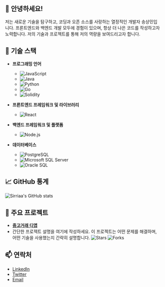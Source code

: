 ## 👋 안녕하세요!

저는 새로운 기술을 탐구하고, 코딩과 오픈 소스를 사랑하는 열정적인 개발자 송상민입니다. 프론트엔드와 백엔드 개발 모두에 경험이 있으며, 항상 더 나은 코드를 작성하고자 노력합니다. 저의 기술과 프로젝트를 통해 저의 역량을 보여드리고자 합니다.

## 🌟 기술 스택

- **프로그래밍 언어**
  - ![JavaScript](https://img.shields.io/badge/JavaScript-ES6+-yellow)
  - ![Java](https://img.shields.io/badge/Java-8+-orange)
  - ![Python](https://img.shields.io/badge/Python-3.8+-blue)
  - ![Go](https://img.shields.io/badge/Go-1.16+-cyan)
  - ![Solidity](https://img.shields.io/badge/Solidity-0.8+-gray)

- **프론트엔드 프레임워크 및 라이브러리**
  - ![React](https://img.shields.io/badge/React-JS-blue)

- **백엔드 프레임워크 및 플랫폼**
  - ![Node.js](https://img.shields.io/badge/Node.js-JS-green)

- **데이터베이스**
  - ![PostgreSQL](https://img.shields.io/badge/PostgreSQL-DB-lightblue)
  - ![Microsoft SQL Server](https://img.shields.io/badge/Microsoft_SQL_Server-DB-red)
  - ![Oracle SQL](https://img.shields.io/badge/Oracle_SQL-DB-orange)

## 📈 GitHub 통계

![Sirriaa's GitHub stats](https://github-readme-stats.vercel.app/api?username=yourusername&show_icons=true&theme=radical)

## 🚀 주요 프로젝트

- **[중고거래 디앱](https://github.com/Sirriaa/ELK/tree/main)**
- 
  간단한 프로젝트 설명을 여기에 작성하세요. 이 프로젝트는 어떤 문제를 해결하며, 어떤 기술을 사용했는지 간략히 설명합니다.
  ![Stars](https://img.shields.io/github/stars/Sirriaa/projects/3) ![Forks](https://img.shields.io/github/forks/yourusername/project-name?style=social)

## 📫 연락처

- [LinkedIn](https://www.linkedin.com/in/yourusername/)
- [Twitter](https://twitter.com/yourusername)
- [Email](mailto:your.email@example.com)
